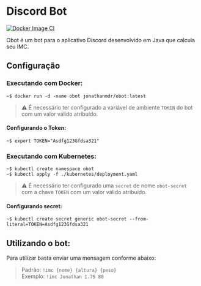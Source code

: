 # Discord Bot

[![Docker Image CI](https://github.com/jonathanmdr/bot-discord/actions/workflows/docker-image.yml/badge.svg?branch=master)](https://github.com/jonathanmdr/bot-discord/actions/workflows/docker-image.yml)

Obot  é um bot para o aplicativo Discord desenvolvido em Java que calcula seu IMC.

## Configuração

### Executando com Docker:
```
~$ docker run -d -name obot jonathanmdr/obot:latest
```
> :warning: É necessário ter configurado a variável de ambiente `TOKEN` do bot com um valor válido atribuído.

#### Configurando o Token:
```
~$ export TOKEN="Asdfg123Gfdsa321"
```

### Executando com Kubernetes:
```
~$ kubectl create namespace obot
~$ kubectl apply -f ./kubernetes/deployment.yaml
```
> :warning: É necessário ter configurado uma `secret` de nome `obot-secret` com a chave `TOKEN` com um valor válido atribuído.

#### Configurando secret:
```
~$ kubectl create secret generic obot-secret --from-literal=TOKEN=Asdfg123Gfdsa321
```

## Utilizando o bot:

Para utilizar basta enviar uma mensagem conforme abaixo:
> Padrão: `!imc {nome} {altura} {peso}` \
> Exemplo: `!imc Jonathan 1.75 80`
